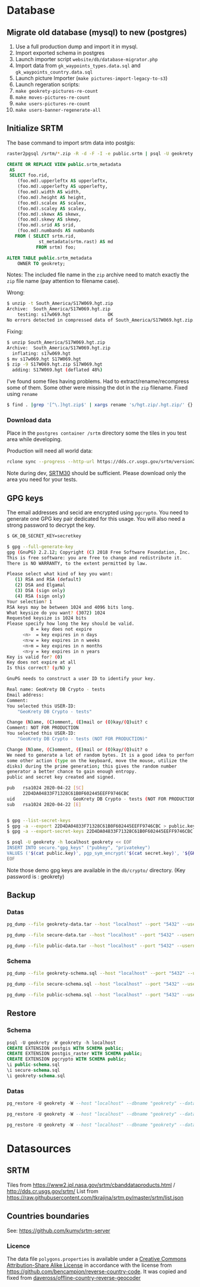 
# Database

## Migrate old database (mysql) to new (postgres)

1. Use a full production dump and import it in mysql.
1. Import exported schema in postgres
1. Launch importer script `website/db/database-migrator.php`
1. Import data from `gk_waypoints_types.data.sql` and `gk_waypoints_country.data.sql`
1. Launch picture Importer (`make pictures-import-legacy-to-s3`)
1. Launch regeration scripts:
  1. `make geokrety-pictures-re-count`
  1. `make moves-pictures-re-count`
  1. `make users-pictures-re-count`
  1. `make users-banner-regenerate-all`

## Initialize SRTM
The base command to import srtm data into postgis:
```bash
raster2pgsql /srtm/*.zip -R -d -F -I -e public.srtm | psql -U geokrety
```

```sql
CREATE OR REPLACE VIEW public.srtm_metadata
 AS
 SELECT foo.rid,
    (foo.md).upperleftx AS upperleftx,
    (foo.md).upperlefty AS upperlefty,
    (foo.md).width AS width,
    (foo.md).height AS height,
    (foo.md).scalex AS scalex,
    (foo.md).scaley AS scaley,
    (foo.md).skewx AS skewx,
    (foo.md).skewy AS skewy,
    (foo.md).srid AS srid,
    (foo.md).numbands AS numbands
   FROM ( SELECT srtm.rid,
            st_metadata(srtm.rast) AS md
           FROM srtm) foo;

ALTER TABLE public.srtm_metadata
    OWNER TO geokrety;
```

Notes:
The included file name in the `zip` archive need to match exactly the `zip` file name (pay attention to filename case).

Wrong:
```bash
$ unzip -t South_America/S17W069.hgt.zip
Archive:  South_America/S17W069.hgt.zip
    testing: s17w069.hgt              OK
No errors detected in compressed data of South_America/S17W069.hgt.zip.
```
Fixing:
```bash
$ unzip South_America/S17W069.hgt.zip
Archive:  South_America/S17W069.hgt.zip
  inflating: s17w069.hgt             
$ mv s17w069.hgt S17W069.hgt
$ zip -9 S17W069.hgt.zip S17W069.hgt
  adding: S17W069.hgt (deflated 48%)
```

I've found some files having problems. Had to extract/rename/recompress some of them.
Some other were missing the dot in the `zip` filename. Fixed using `rename`
```bash
$ find . |grep '[^\.]hgt.zip$' | xargs rename 's/hgt.zip/.hgt.zip/' {} \;
```

### Download data
Place in the `postgres container /srtm` directory some the tiles in you test area while developing.

Production will need all world data:
```bash
rclone sync --progress --http-url https://dds.cr.usgs.gov/srtm/version2_1/SRTM3/ :http: .
```

Note during dev, [SRTM30](https://dds.cr.usgs.gov/srtm/version2_1/SRTM30/) should be sufficient.
Please download only the area you need for your tests.


## GPG keys
The email addresses and secid are encrypted using `pgcrypto`. You need to generate one GPG key pair dedicated for this
usage. You will also need a strong password to decrypt the key.

```bash
$ GK_DB_SECRET_KEY=secretkey

$ gpg --full-generate-key
gpg (GnuPG) 2.2.12; Copyright (C) 2018 Free Software Foundation, Inc.
This is free software: you are free to change and redistribute it.
There is NO WARRANTY, to the extent permitted by law.

Please select what kind of key you want:
   (1) RSA and RSA (default)
   (2) DSA and Elgamal
   (3) DSA (sign only)
   (4) RSA (sign only)
Your selection? 1
RSA keys may be between 1024 and 4096 bits long.
What keysize do you want? (3072) 1024
Requested keysize is 1024 bits
Please specify how long the key should be valid.
         0 = key does not expire
      <n>  = key expires in n days
      <n>w = key expires in n weeks
      <n>m = key expires in n months
      <n>y = key expires in n years
Key is valid for? (0) 
Key does not expire at all
Is this correct? (y/N) y

GnuPG needs to construct a user ID to identify your key.

Real name: GeoKrety DB Crypto - tests
Email address: 
Comment: 
You selected this USER-ID:
    "GeoKrety DB Crypto - tests"

Change (N)ame, (C)omment, (E)mail or (O)kay/(Q)uit? c
Comment: NOT FOR PRODUCTION
You selected this USER-ID:
    "GeoKrety DB Crypto - tests (NOT FOR PRODUCTION)"

Change (N)ame, (C)omment, (E)mail or (O)kay/(Q)uit? o
We need to generate a lot of random bytes. It is a good idea to perform
some other action (type on the keyboard, move the mouse, utilize the
disks) during the prime generation; this gives the random number
generator a better chance to gain enough entropy.
public and secret key created and signed.

pub   rsa1024 2020-04-22 [SC]
      22D4DA04833F71328C61B0F602445EEFF9746CBC
uid                      GeoKrety DB Crypto - tests (NOT FOR PRODUCTION)
sub   rsa1024 2020-04-22 [E]


$ gpg --list-secret-keys
$ gpg -a --export 22D4DA04833F71328C61B0F602445EEFF9746CBC > public.key
$ gpg -a --export-secret-keys 22D4DA04833F71328C61B0F602445EEFF9746CBC > secret.key

$ psql -U geokrety -h localhost geokrety << EOF
INSERT INTO secure."gpg_keys" ("pubkey", "privatekey")
VALUES ('$(cat public.key)', pgp_sym_encrypt('$(cat secret.key)', '${GK_DB_SECRET_KEY}'));
EOF
```

Note those demo gpg keys are available in the `db/crypto/` directory. (Key password is : geokrety)

## Backup

### Datas
```bash
pg_dump --file geokrety-data.tar --host "localhost" --port "5432" --username "geokrety" --verbose --format=t --blobs --data-only --encoding "UTF8" --schema "geokrety" "geokrety"

pg_dump --file secure-data.tar --host "localhost" --port "5432" --username "geokrety" --verbose --format=t --blobs --data-only --encoding "UTF8" --schema "secure" "geokrety"

pg_dump --file public-data.tar --host "localhost" --port "5432" --username "geokrety" --verbose --format=t --blobs --data-only --encoding "UTF8" --schema "public" --table=srtm --table=countries "geokrety"
```

### Schema
```bash
pg_dump --file geokrety-schema.sql --host "localhost" --port "5432" --username "geokrety" --verbose --format=p --schema-only --encoding "UTF8" --schema "geokrety" "geokrety"

pg_dump --file secure-schema.sql --host "localhost" --port "5432" --username "geokrety" --verbose --format=p --schema-only --encoding "UTF8" --schema "secure" "geokrety"

pg_dump --file public-schema.sql --host "localhost" --port "5432" --username "geokrety" --verbose --format=p --schema-only --encoding "UTF8" --schema "public" "geokrety"
```


## Restore

### Schema
```sql
psql -U geokrety -W geokrety -h localhost
CREATE EXTENSION postgis WITH SCHEMA public;
CREATE EXTENSION postgis_raster WITH SCHEMA public;
CREATE EXTENSION pgcrypto WITH SCHEMA public;
\i public-schema.sql
\i secure-schema.sql
\i geokrety-schema.sql
```

### Datas
```sql
pg_restore -U geokrety -W --host "localhost" --dbname "geokrety" --data-only --disable-triggers --verbose --schema "public" public-data.tar

pg_restore -U geokrety -W --host "localhost" --dbname "geokrety" --data-only --disable-triggers --verbose --schema "secure" secure-data.tar

pg_restore -U geokrety -W --host "localhost" --dbname "geokrety" --data-only --disable-triggers --verbose --schema "geokrety" geokrety-data.tar
```

# Datasources

## SRTM
Tiles from https://www2.jpl.nasa.gov/srtm/cbanddataproducts.html / http://dds.cr.usgs.gov/srtm/
List from https://raw.githubusercontent.com/tkrajina/srtm.py/master/srtm/list.json

## Countries boundaries

See: https://github.com/kumy/srtm-server

### Licence
The data file `polygons.properties` is available under a
[Creative Commons Attribution-Share Alike License](http://creativecommons.org/licenses/by-sa/3.0/) in accordance with
the license from https://github.com/bencampion/reverse-country-code. It was copied and fixed from
[daveross/offline-country-reverse-geocoder](https://github.com/daveross/offline-country-reverse-geocoder)
